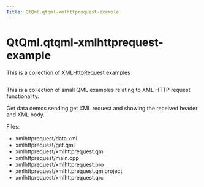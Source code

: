 ```yaml
---
Title: QtQml.qtqml-xmlhttprequest-example
---
```


# QtQml.qtqml-xmlhttprequest-example

<span class="subtitle"></span>
<!-- $$$xmlhttprequest-description -->
<p>This is a collection of <a href="QtQml.qtqml-javascript-qmlglobalobject.md#xmlhttprequest">XMLHttpRequest</a> examples<p class="centerAlign"><img src="https://developer.ubuntu.com/static/devportal_uploaded/8c908f5d-e548-4240-aa4d-4448a9763722-../qtqml-xmlhttprequest-example/images/qml-xmlhttprequest-example.png" alt="" /></p><p>This is a collection of small QML examples relating to XML HTTP request functionality.</p>
<p>Get data demos sending get XML request and showing the received header and XML body.</p>
<p>Files:</p>
<ul>
<li>xmlhttprequest/data.xml</li>
<li>xmlhttprequest/get.qml</li>
<li>xmlhttprequest/xmlhttprequest.qml</li>
<li>xmlhttprequest/main.cpp</li>
<li>xmlhttprequest/xmlhttprequest.pro</li>
<li>xmlhttprequest/xmlhttprequest.qmlproject</li>
<li>xmlhttprequest/xmlhttprequest.qrc</li>
</ul>
<!-- @@@xmlhttprequest -->

